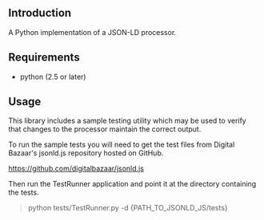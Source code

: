 
Introduction
------------

A Python implementation of a JSON-LD processor.

Requirements
------------

 * python (2.5 or later)

Usage
-----

This library includes a sample testing utility which may be used to verify
that changes to the processor maintain the correct output.

To run the sample tests you will need to get the test files from Digital
Bazaar's jsonld.js repository hosted on GitHub.

https://github.com/digitalbazaar/jsonld.js

Then run the TestRunner application and point it at the directory
containing the tests.

> python tests/TestRunner.py -d {PATH_TO_JSONLD_JS/tests}
